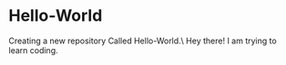 # Hello-World
Creating a new repository Called Hello-World.\\
Hey there!
I am trying to learn coding.
